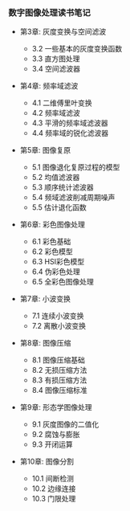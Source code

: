 ### 数字图像处理读书笔记

- 第3章: 灰度变换与空间滤波

    - 3.2 一些基本的灰度变换函数
    - 3.3 直方图处理
    - 3.4 空间滤波器

- 第4章: 频率域滤波

    - 4.1 二维傅里叶变换
    - 4.2 频率域滤波
    - 4.3 平滑的频率域滤波器
    - 4.4 频率域的锐化滤波器
    
- 第5章: 图像复原

    - 5.1 图像退化复原过程的模型
    - 5.2 均值滤波器
    - 5.3 顺序统计滤波器
    - 5.4 频域滤波削减周期噪声
    - 5.5 估计退化函数
    
- 第6章: 彩色图像处理

    - 6.1 彩色基础
    - 6.2 彩色模型
    - 6.3 HSI彩色模型
    - 6.4 伪彩色处理
    - 6.5 全彩色图像处理
    
- 第7章: 小波变换

    - 7.1 连续小波变换
    - 7.2 离散小波变换
    
- 第8章: 图像压缩

    - 8.1 图像压缩基础
    - 8.2 无损压缩方法
    - 8.3 有损压缩方法
    - 8.4 图像压缩标准

- 第9章: 形态学图像处理

    - 9.1 灰度图像的二值化
    - 9.2 腐蚀与膨胀
    - 9.3 开闭运算
    
- 第10章: 图像分割

    - 10.1 间断检测
    - 10.2 边缘连接
    - 10.3 门限处理
